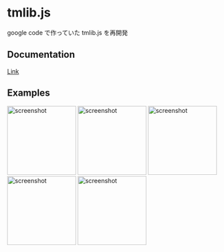 # tmlib.js

google code で作っていた tmlib.js を再開発

## Documentation

[Link](http://storage.tmlife.net/libs/tmlib.js/docs/index.html)

## Examples

<style> box-shadow: 0px 0px 4px 0px #aaa; </style>
<a href="http://storage.tmlife.net/libs/tmlib.js/examples/shooting/"><img alt="screenshot" width="160" src="http://img716.imageshack.us/img716/1681/8428cff83e0d47619b7a893.png" /></a>
<a href="http://storage.tmlife.net/libs/tmlib.js/examples/circle-collision/"><img alt="screenshot" width="160" src="http://img560.imageshack.us/img560/540/701ebc8b122442fe927b54a.png" /></a>
<a href="http://storage.tmlife.net/libs/tmlib.js/examples/piano/"><img alt="screenshot" width="160" src="http://img23.imageshack.us/img23/9225/cdb3f6596fc240a182a852f.png" /></a>
<a href="http://storage.tmlife.net/libs/tmlib.js/examples/magic-square/"><img alt="screenshot" width="160" src="http://storage.tmlife.net/libs/tmlib.js/examples/magic-square/icon.png" /></a>
<a href="http://storage.tmlife.net/libs/tmlib.js/examples/shooting/"><img alt="screenshot" width="160" src="" /></a>

